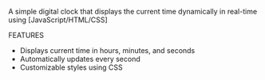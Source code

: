 A simple digital clock that displays the current time dynamically in real-time using [JavaScript/HTML/CSS]

FEATURES
- Displays current time in hours, minutes, and seconds
- Automatically updates every second
- Customizable styles using CSS
